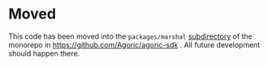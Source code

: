 # Moved

This code has been moved into the `packages/marshal`
[subdirectory](https://github.com/Agoric/agoric-sdk/tree/master/packages/marshal)
of the monorepo in https://github.com/Agoric/agoric-sdk . All future
development should happen there.
